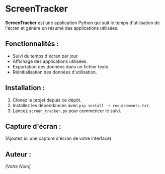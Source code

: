 # ScreenTracker

**ScreenTracker** est une application Python qui suit le temps d'utilisation de l'écran et génère un résumé des applications utilisées. 

## Fonctionnalités :
- Suivi du temps d'écran par jour.
- Affichage des applications utilisées.
- Exportation des données dans un fichier texte.
- Réinitialisation des données d'utilisation.

## Installation :
1. Clonez le projet depuis ce dépôt.
2. Installez les dépendances avec `pip install -r requirements.txt`.
3. Lancez `screen_tracker.py` pour commencer le suivi.

## Capture d'écran :
(Ajoutez ici une capture d'écran de votre interface)

## Auteur :
*[Votre Nom]*

